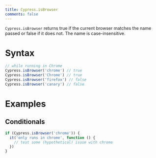 ```yaml
---
title: Cypress.isBrowser
comments: false
---
```


`Cypress.isBrowser` returns true if the current browser matches the name passed or false if it does not. The name is case-insensitive.

# Syntax

```javascript
// while running in Chrome
Cypress.isBrowser('chrome') // true
Cypress.isBrowser('Chrome') // true
Cypress.isBrowser('firefox') // false
Cypress.isBrowser('canary') // false
```

# Examples

## Conditionals

```javascript
if (Cypress.isBrowser('chrome')) {
  it('only runs in chrome', function () {
    // test some (hypothetical) issue with chrome
  })
}
```
